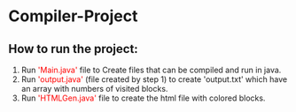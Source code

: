 # Compiler-Project

<h2> How to run the project:</h2>
<ol>
  <li>Run <span style="color:red;">'Main.java'</span> file to Create files that can be compiled and run in java.</li>
  <li>Run <span style="color:red;">'output.java'</span> (file created by step 1) to create 'output.txt' which have an array with numbers of visited blocks.</li>
  <li>Run <span style="color:red;">'HTMLGen.java'</span> file to create the html file with colored blocks.</li>
</ol>
